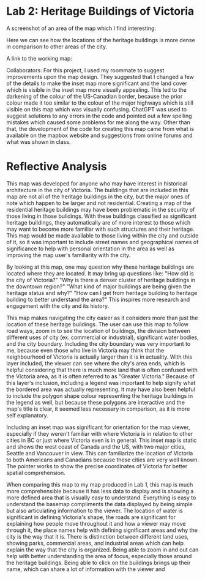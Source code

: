 # Lab 2: Heritage Buildings of Victoria 

A screenshot of an area of the map which I find interesting:

Here we can see how the locations of the heritage buildings is more dense in comparison to other areas of the city. 

A link to the working map: 

Collaborators:
For this project, I used my roommate to suggest improvements upon the map design. They suggested that I changed a few of the details to make the inset map more significant and the land cover which is visible in the inset map more visually appealing. This led to the darkening of the colour of the US-Canadian border, because the prior colour made it too similar to the colour of the major highways which is still visible on this map which was visually confusing. ChatGPT was used to suggest solutions to any errors in the code and pointed out a few spelling mistakes which caused some problems for me along the way. Other than that, the development of the code for creating this map came from what is available on the mapbox website and suggestions from online forums and what was shown in class. 

# Reflective Analysis
This map was developed for anyone who may have interest in historical architecture in the city of Victoria. The buildings that are included in this map are not all of the heritage buildings in the city, but the major ones of note which happen to be larger and not residential. Creating a map of the residential heritage buildings may have been problematic in the security of those living in those bulidings. With these buildings classified as significant heritage buildings, they automatically are of more interest to those which may want to become more familiar with such structures and their heritage. This map would be made available to those living within the city and outside of it, so it was important to include street names and geographical names of significance to help with personal orientation in the area as well as improving the map user's familiarity with the city. 

By looking at this map, one may question why these heritage buildings are located where they are located. It may bring up questions like: "How old is the city of Victoria?" "Why is there a denser cluster of heritage buildings in the downtown region?" "What kind of major buildings are being given the heritage status and why?" "How can I get from heritage building to heritage building to better understand the area?" This inspires more research and engagement with the city and its history. 

This map makes navigating the city easier as it considers more than just the location of these heritage buildings. The user can use this map to follow road ways, zoom in to see the location of buildings, the division between different uses of city (ex. commercial or industrial), significant water bodies, and the city boundary. Including the city boundary was very important to me, because even those who live in Victoria may think that the neighbourhood of Victoria is actually larger than it is in actuality. With this layer included, the viewer can see where the city's area ends, which is helpful considering that there is much more land that is often confused with the Victoria area, as it is often referred to as "Greater Victoria." Because of this layer's inclusion, including a legend was important to help signify what the bordered area was actually representing. It may have also been helpful to include the polygon shape colour representing the heritage buildings in the legend as well, but because these polygons are interactive and the map's title is clear, it seemed less necessary in comparison, as it is more self explanatory.

Including an inset map was significant for orientation for the map viewer, especially if they weren't familiar with where Victoria is in relation to other cities in BC or just where Victoria even is in general. This inset map is static and shows the west coast of Canada and the US, with two major cities, Seattle and Vancouver in view. This can familiarize the location of Victoria to both Americans and Canadians because these cities are very well known. The pointer works to show the precise coordinates of Victoria for better spatial comprehension.

When comparing this map to my map produced in Lab 1, this map is much more comprehensible because it has less data to display and is showing a more defined area that is visually easy to understand. Everything is easy to understand the basemap compliments the data displayed by being simple but also articulating information to the viewer. The location of water is significant in defining Victoria's shape, the roads are significant for explaining how people move throughout it and how a viewer may move through it, the place names help with defining significant areas and why the city is the way that it is. There is distinction between different land uses, showing parks, commercial areas, and industrial areas which can help explain the way that the city is organized. Being able to zoom in and out can help with better understanding the area of focus, especially those around the heritage buildings. Being able to click on the buildings brings up their name, which can share a lot of information with the viewer and 


